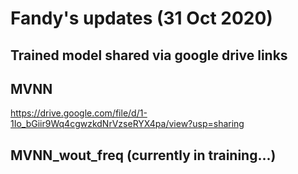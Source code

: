 # Fandy's updates (31 Oct 2020)

## Trained model shared via google drive links

## MVNN
https://drive.google.com/file/d/1-1Io_bGiir9Wq4cgwzkdNrVzseRYX4pa/view?usp=sharing

## MVNN_wout_freq (currently in training...)

